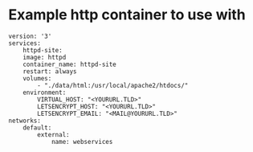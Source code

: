 # Example http container to use with

    version: '3'
    services:
	    httpd-site:
	    image: httpd
	    container_name: httpd-site
	    restart: always
	    volumes:
		    - "./data/html:/usr/local/apache2/htdocs/"
	    environment:
		    VIRTUAL_HOST: "<YOURURL.TLD>"
		    LETSENCRYPT_HOST: "<YOURURL.TLD>"
		    LETSENCRYPT_EMAIL: "<MAIL@YOURURL.TLD>"
    networks:
	    default:
		    external:
			    name: webservices
